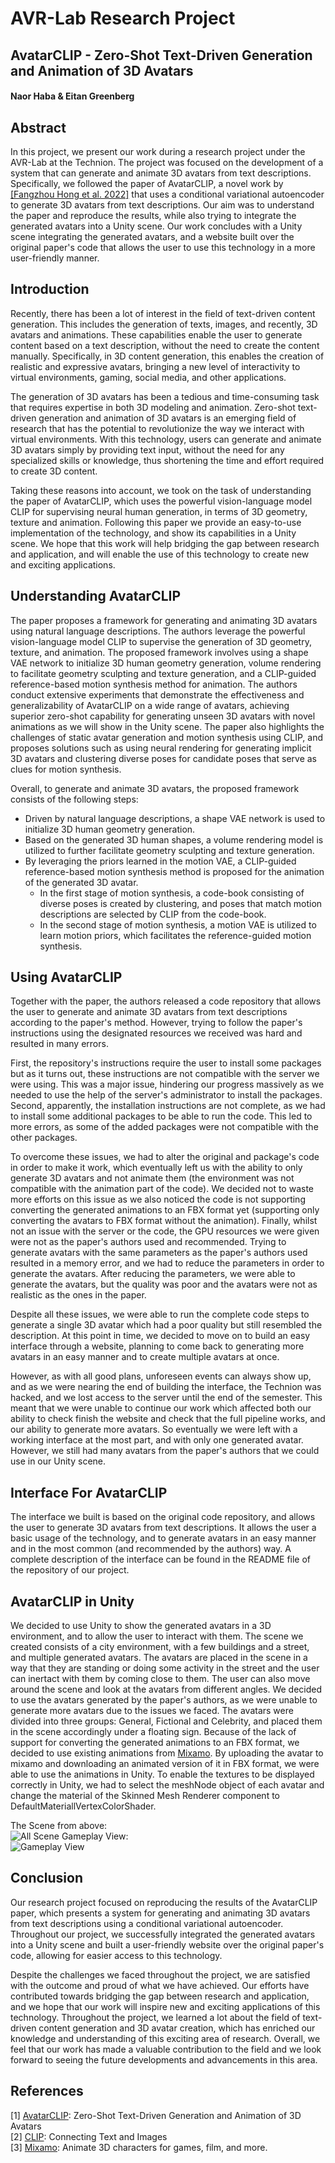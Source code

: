 # AVR-Lab Research Project
## AvatarCLIP - Zero-Shot Text-Driven Generation and Animation of 3D Avatars
#### Naor Haba & Eitan Greenberg


## Abstract
In this project, we present our work during a research project under the AVR-Lab at the Technion.
The project was focused on the development of a system that can generate and animate 3D avatars from text descriptions.
Specifically, we followed the paper of AvatarCLIP, a novel work by [[Fangzhou Hong et al. 2022]](#AvatarCLIP) that uses a conditional variational autoencoder to generate 3D avatars from text descriptions.
Our aim was to understand the paper and reproduce the results, while also trying to integrate the generated avatars into a Unity scene.
Our work concludes with a Unity scene integrating the generated avatars, and a website built over the original paper's code that allows the user to use this technology in a more user-friendly manner.

## Introduction
Recently, there has been a lot of interest in the field of text-driven content generation.
This includes the generation of texts, images, and recently, 3D avatars and animations.
These capabilities enable the user to generate content based on a text description, without the need to create the content manually.
Specifically, in 3D content generation, this enables the creation of realistic and expressive avatars, bringing a new level of interactivity to virtual environments, gaming, social media, and other applications.

The generation of 3D avatars has been a tedious and time-consuming task that requires expertise in both 3D modeling and animation.
Zero-shot text-driven generation and animation of 3D avatars is an emerging field of research that has the potential to revolutionize the way we interact with virtual environments. 
With this technology, users can generate and animate 3D avatars simply by providing text input, without the need for any specialized skills or knowledge,
thus shortening the time and effort required to create 3D content.

Taking these reasons into account, we took on the task of understanding the paper of AvatarCLIP, which uses the powerful
vision-language model CLIP for supervising neural human generation, in terms of 3D geometry, texture and animation.
Following this paper we provide an easy-to-use implementation of the technology, and show its capabilities in a Unity scene.
We hope that this work will help bridging the gap between research and application, and will enable the use of this technology to create new and exciting applications.

## Understanding AvatarCLIP
The paper proposes a framework for generating and animating 3D avatars using natural language descriptions. 
The authors leverage the powerful vision-language model CLIP to supervise the generation of 3D geometry, texture, and animation. 
The proposed framework involves using a shape VAE network to initialize 3D human geometry generation, 
volume rendering to facilitate geometry sculpting and texture generation, and a CLIP-guided reference-based motion synthesis 
method for animation. The authors conduct extensive experiments that demonstrate the effectiveness and generalizability of 
AvatarCLIP on a wide range of avatars, achieving superior zero-shot capability for generating unseen 3D avatars with novel animations 
as we will show in the Unity scene.
The paper also highlights the challenges of static avatar generation and motion synthesis using CLIP, and proposes solutions 
such as using neural rendering for generating implicit 3D avatars and clustering diverse poses for candidate poses that serve 
as clues for motion synthesis.

Overall, to generate and animate 3D avatars, the proposed framework consists of the following steps:

- Driven by natural language descriptions, a shape VAE network is used to initialize 3D human geometry generation.
- Based on the generated 3D human shapes, a volume rendering model is utilized to further facilitate geometry sculpting and texture generation.
- By leveraging the priors learned in the motion VAE, a CLIP-guided reference-based motion synthesis method is proposed for the animation of the generated 3D avatar. 
  - In the first stage of motion synthesis, a code-book consisting of diverse poses is created by clustering, and poses that match motion descriptions are selected by CLIP from the code-book.
  - In the second stage of motion synthesis, a motion VAE is utilized to learn motion priors, which facilitates the reference-guided motion synthesis.

## Using AvatarCLIP
Together with the paper, the authors released a code repository that allows the user to generate and animate 3D avatars 
from text descriptions according to the paper's method.
However, trying to follow the paper's instructions using the designated resources we received was hard and resulted in many errors.

First, the repository's instructions require the user to install some packages but as it turns out, these 
instructions are not compatible with the server we were using.
This was a major issue, hindering our progress massively as we needed to use the help of the server's administrator to install the packages.
Second, apparently, the installation instructions are not complete, as we had to install some additional packages to be able to run the code.
This led to more errors, as some of the added packages were not compatible with the other packages.

To overcome these issues, we had to alter the original and package's code in order to make it work, which eventually left us with the ability 
to only generate 3D avatars and not animate them (the environment was not compatible with the animation part of the code).
We decided not to waste more efforts on this issue as we also noticed the code is not supporting converting the generated animations to an FBX format yet
(supporting only converting the avatars to FBX format without the animation).
Finally, whilst not an issue with the server or the code, the GPU resources we were given were not as the paper's authors used and recommended.
Trying to generate avatars with the same parameters as the paper's authors used resulted in a memory error, and we had to reduce the parameters in order to generate the avatars.
After reducing the parameters, we were able to generate the avatars, but the quality was poor and the avatars were not as realistic as the ones in the paper.

Despite all these issues, we were able to run the complete code steps to generate a single 3D avatar which had a poor quality but still resembled the description.
At this point in time, we decided to move on to build an easy interface through a website, 
planning to come back to generating more avatars in an easy manner and to create multiple avatars at once.

However, as with all good plans, unforeseen events can always show up, and as we were nearing the end of building the interface,
the Technion was hacked, and we lost access to the server until the end of the semester. 
This meant that we were unable to continue our work which affected both our ability to check finish the website and check that the full pipeline works,
and our ability to generate more avatars. So eventually we were left with a working interface at the most part, and with only one generated avatar.
However, we still had many avatars from the paper's authors that we could use in our Unity scene.

## Interface For AvatarCLIP
The interface we built is based on the original code repository, and allows the user to generate 3D avatars from text descriptions.
It allows the user a basic usage of the technology, and to generate avatars in an easy manner and in the most common (and recommended by the authors) way.
A complete description of the interface can be found in the README file of the repository of our project.

## AvatarCLIP in Unity
We decided to use Unity to show the generated avatars in a 3D environment, and to allow the user to interact with them.
The scene we created consists of a city environment, with a few buildings and a street, and multiple generated avatars.
The avatars are placed in the scene in a way that they are standing or doing some activity in the street and the user can inertact with them by coming close to them.
The user can also move around the scene and look at the avatars from different angles.
We decided to use the avatars generated by the paper's authors, as we were unable to generate more avatars due to the issues we faced.
The avatars were divided into three groups: General, Fictional and Celebrity, and placed them in the scene accordingly under a floating sign.
Because of the lack of support for converting the generated animations to an FBX format, we decided to use existing animations from [Mixamo](#Mixamo).
By uploading the avatar to mixamo and downloading an animated version of it in FBX format, we were able to use the animations in Unity.
To enable the textures to be displayed correctly in Unity, we had to select the meshNode object of each avatar and change the material of the Skinned Mesh Renderer component to DefaultMateriallVertexColorShader.

The Scene from above:<br>
![All Scene](https://github.com/NaorHaba/AvatarCLIP/blob/main/demo/All%20Scene%20View.gif)
Gameplay View:<br>
![Gameplay View](https://github.com/NaorHaba/AvatarCLIP/blob/main/demo/Gameplay%20View.gif)

## Conclusion
Our research project focused on reproducing the results of the AvatarCLIP paper, which presents a system for generating and animating 3D avatars from text descriptions using a conditional variational autoencoder.
Throughout our project, we successfully integrated the generated avatars into a Unity scene and built a user-friendly website over the original paper's code, allowing for easier access to this technology.

Despite the challenges we faced throughout the project, we are satisfied with the outcome and proud of what we have achieved. 
Our efforts have contributed towards bridging the gap between research and application, 
and we hope that our work will inspire new and exciting applications of this technology. 
Throughout the project, we learned a lot about the field of text-driven content generation and 3D avatar creation, 
which has enriched our knowledge and understanding of this exciting area of research. 
Overall, we feel that our work has made a valuable contribution to the field 
and we look forward to seeing the future developments and advancements in this area.

## References
<a name="AvatarCLIP">[1] [AvatarCLIP](https://github.com/hongfz16/AvatarCLIP): Zero-Shot Text-Driven Generation and Animation of 3D Avatars</a><br>
[2] [CLIP](https://github.com/OpenAI/CLIP): Connecting Text and Images<br>
<a name="Mixamo">[3] [Mixamo](https://www.mixamo.com/#/): Animate 3D characters for games, film, and more.</a>
